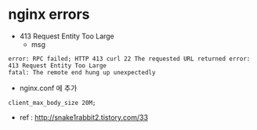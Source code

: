 # nginx errors

- 413 Request Entity Too Large
  - msg
```
error: RPC failed; HTTP 413 curl 22 The requested URL returned error: 413 Request Entity Too Large
fatal: The remote end hung up unexpectedly
```
  - nginx.conf 에 추가
```
client_max_body_size 20M;
```
  - ref : http://snake1rabbit2.tistory.com/33